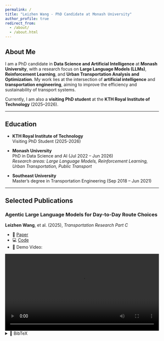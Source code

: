 ```yaml
---
permalink: /
title: "Leizhen Wang - PhD Candidate at Monash University"
author_profile: true
redirect_from: 
  - /about/
  - /about.html
---
```


## About Me

I am a PhD candidate in **Data Science and Artificial Intelligence** at **Monash University**, with a research focus on **Large Language Models (LLMs)**, **Reinforcement Learning**, and **Urban Transportation Analysis and Optimization**. My work lies at the intersection of **artificial intelligence** and **transportation engineering**, aiming to improve the efficiency and sustainability of transport systems.

Currently, I am also a **visiting PhD student** at the **KTH Royal Institute of Technology** (2025–2026).

---

## Education

- **KTH Royal Institute of Technology**  
  Visiting PhD Student (2025-2026)

- **Monash University**  
  PhD in Data Science and AI (Jul 2022 – Jun 2026)  
  *Research areas: Large Language Models, Reinforcement Learning, Urban Transportation, Public Transport*

- **Southeast University**  
  Master’s degree in Transportation Engineering (Sep 2018 – Jun 2021)

---

## Selected Publications

### Agentic Large Language Models for Day-to-Day Route Choices  
**Leizhen Wang**, et al. (2025), *Transportation Research Part C*

- 📄 [Paper](https://www.sciencedirect.com/science/article/pii/S0968090X25003110)
- 💻 [Code](https://github.com/georgewanglz2019/LLMTraveler)
- 🎥 Demo Video:

<video width="100%" controls playsinline>
  <source src="LLMTraveler.mp4" type="video/mp4" />
  Your browser does not support the video tag.
</video>

<details><summary>📑 BibTeX</summary>

```bibtex
@article{Wang2025LLMTraveler,
  title   = {Agentic Large Language Models for day-to-day route choices},
  author  = {Wang, Leizhen and Duan, Peibo and He, Zhengbing and Lyu, Cheng and Chen, Xin and Zheng, Nan and Yao, Li and Ma, Zhenliang},
  journal = {Transportation Research Part C: Emerging Technologies},
  volume  = {180},
  pages   = {105307},
  year    = {2025},
  doi     = {10.1016/j.trc.2025.105307}
}


For a full and up-to-date list of my publications, please visit my [Google Scholar profile](https://scholar.google.com/citations?hl=en&user=sM-HlFAAAAAJ&view_op=list_works&sortby=pubdate).
---

## Experience

- **Senior AI Engineer**  
  Bosch (Full-time), Sep 2021 – Jul 2022  
  AI-based parameter tuning for vehicle application and simulation calibration.

- **Teaching Assistant**  

  - **Head TA, Monash University (2022–2025)**  
    - *FIT5215 Deep Learning*: led practice classes on neural networks (Python/PyTorch/TensorFlow), graded assignments and exams.  
    - *FIT5225 Cloud Computing and Security*: designed and conducted practice classes on cloud computing, graded assignments and exams.  

  - **Teaching Assistant, KTH Royal Institute of Technology (2024–2025)**  
    - *AH2178-H22 AI for Transportation*: designed and implemented practice classes on Large Language Models and Reinforcement Learning.  

  - **Teaching Assistant, Monash University (2021–2022)**  
    - *ENG5005 Research Project*: supervised adaptive traffic signal control projects using deep reinforcement learning, mentored students on programming and writing.  
    - *ENG5305 Transport Demand Modelling*: conducted practice classes on four-step travel demand modeling with Python.  
    - *ENG5001 Advanced Engineering Data Analysis*: led practice classes on taxi demand prediction using large-scale New York taxi datasets in Python.  

## Research Interests

- Large Language Models (LLMs)  
- Reinforcement Learning  
- Urban Transportation Analysis and Optimization
- Public Transport

---

---

## Find Me Online

- [LinkedIn](https://www.linkedin.com/in/leizhen-wang-0766a8250/)  
- [GitHub](https://github.com/georgewanglz2019?tab=repositories)  
- [Google Scholar](https://scholar.google.com/citations?hl=en&user=sM-HlFAAAAAJ&view_op=list_works&sortby=pubdate)  

---

Thank you for visiting my academic website!
